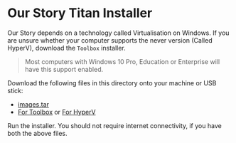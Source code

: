 # Our Story Titan Installer

Our Story depends on a technology called Virtualisation on Windows. If you are unsure whether your computer supports the never version (Called HyperV), download the `Toolbox` installer.

> Most computers with Windows 10 Pro, Education or Enterprise will have this support enabled.

Download the following files in this directory onto your machine or USB stick:

- [images.tar](https://s3-eu-west-1.amazonaws.com/bootleggerlive/titan/images.tar)
- [For Toolbox](https://s3-eu-west-1.amazonaws.com/bootleggerlive/titan/OurStoryToolbox.exe) or [For HyperV](https://s3-eu-west-1.amazonaws.com/bootleggerlive/titan/OurStoryHyperV.exe)

Run the installer. You should not require internet connectivity, if you have both the above files.
